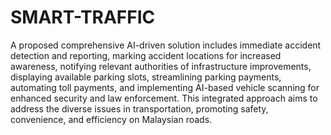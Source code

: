 # SMART-TRAFFIC
A proposed comprehensive AI-driven solution includes immediate accident detection
and reporting, marking accident locations for increased awareness, notifying relevant
authorities of infrastructure improvements, displaying available parking slots, streamlining
parking payments, automating toll payments, and implementing AI-based vehicle scanning
for enhanced security and law enforcement. This integrated approach aims to address the
diverse issues in transportation, promoting safety, convenience, and efficiency on Malaysian
roads.
